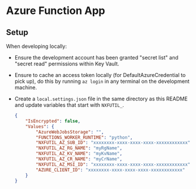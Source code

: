 # Azure Function App

## Setup

When developing locally:

- Ensure the development account has been granted "secret list" and "secret read" permissions within Key Vault.
- Ensure to cache an access token locally (for DefaultAzureCredential to pick up), do this by running `az login` in any terminal on the development machine.
- Create a `local.settings.json` file in the same directory as this README and update variables that start with `NXFUTIL_`. 

    ``` json
    {
        "IsEncrypted": false,
        "Values": {
            "AzureWebJobsStorage": "",
            "FUNCTIONS_WORKER_RUNTIME": "python",
            "NXFUTIL_AZ_SUB_ID": "xxxxxxxx-xxxx-xxxx-xxxx-xxxxxxxxxxxx",
            "NXFUTIL_AZ_RG_NAME": "myRgName",
            "NXFUTIL_AZ_KV_NAME": "myKvName",
            "NXFUTIL_AZ_CR_NAME": "myCrName",
            "NXFUTIL_AZ_MSI_ID": "xxxxxxxx-xxxx-xxxx-xxxx-xxxxxxxxxxxx",
            "AZURE_CLIENT_ID": "xxxxxxxx-xxxx-xxxx-xxxx-xxxxxxxxxxxx"
        }
    }
    ```